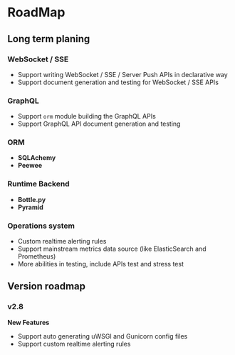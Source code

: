 # RoadMap

## Long term planing

### WebSocket / SSE

* Support writing WebSocket / SSE / Server Push APIs in declarative way
* Support document generation and testing for WebSocket / SSE APIs

### GraphQL

* Support `orm` module building the GraphQL APIs
* Support GraphQL API document generation and testing

### ORM

* **SQLAchemy**
* **Peewee**

### Runtime Backend

* **Bottle.py**
* **Pyramid**

### Operations system

* Custom realtime alerting rules
* Support mainstream metrics data source (like ElasticSearch and Prometheus)
* More abilities in testing, include APIs test and stress test


## Version roadmap

### v2.8

**New Features**

* Support auto generating uWSGI and Gunicorn config files
* Support custom realtime alerting rules


